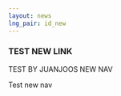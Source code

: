 ```yaml
---
layout: news
lng_pair: id_new
---
```

<div>
<h3>TEST NEW LINK</h3>
</div>
<div>TEST BY JUANJOOS NEW NAV</div>
<div>
<p>Test new nav</p></div>